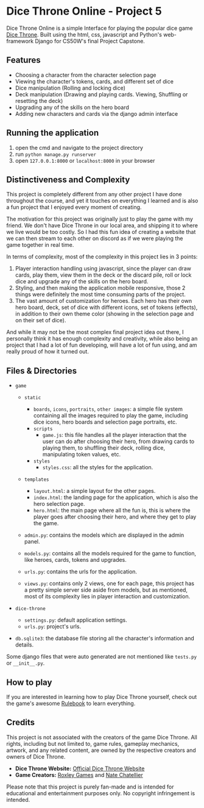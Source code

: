 # Dice Throne Online - Project 5

Dice Throne Online is a simple Interface for playing the popular dice game [Dice Throne](https://www.dicethrone.com/). Built using the html, css, javascript and Python's web-framework Django for CS50W's final Project Capstone.

## Features

- Choosing a character from the character selection page
- Viewing the character's tokens, cards, and different set of dice
- Dice manipulation (Rolling and locking dice)
- Deck manipulation (Drawing and playing cards. Viewing, Shuffling or resetting the deck)
- Upgrading any of the skills on the hero board
- Adding new characters and cards via the django admin interface

## Running the application

1. open the cmd and navigate to the project directory
2. run `python manage.py runserver` 
3. open `127.0.0.1:8000` or `localhost:8000` in your browser

## Distinctiveness and Complexity

This project is completely different from any other project I have done throughout the course, and yet it touches on everything I learned and is also 
a fun project that I enjoyed every moment of creating.

The motivation for this project was originally just to play the game with my friend. We don't have Dice Throne in our local area, and shipping it
to where we live would be too costly. So I had this fun idea of creating a website that we can then stream to each other on discord as if we were playing
the game together in real time.

In terms of complexity, most of the complexity in this project lies in 3 points: 
1. Player interaction handling using javascript, since the player can draw cards, play them, view them in the deck or the discard pile, roll or lock dice
   and upgrade any of the skills on the hero board.
2. Styling, and then making the application mobile responsive, those 2 things were definitely the most time consuming parts of the project.
3. The vast amount of customization for heroes. Each hero has their own hero board, deck, set of dice with different icons, set of tokens (effects), in addition
   to their own theme color (showing in the selection page and on their set of dice).

And while it may not be the most complex final project idea out there, I personally think it has enough complexity and creativity, while also being an project that 
I had a lot of fun developing, will have a lot of fun using, and am really proud of how it turned out.

## Files & Directories

- `game`
   - `static`
      - `boards`, `icons`, `portraits`, `other images`: a simple file system containing all the images required to play the game, including dice icons,
        hero boards and selection page portraits, etc. 
      - `scripts`
         - `game.js`: this file handles all the player interaction that the user can do after choosing their hero, from drawing cards to playing them, 
           to shuffling their deck, rolling dice, manipulating token values, etc.
      - `styles`
         - `styles.css`: all the styles for the application.

   - `templates`
     - `layout.html`: a simple layout for the other pages.
     - `index.html`: the landing page for the application, which is also the hero selection page.
     - `hero.html`: the main page where all the fun is, this is where the player goes after choosing their hero, and where they get to play the game.
   - `admin.py`: contains the models which are displayed in the admin panel.
   - `models.py`: contains all the models required for the game to function, like heroes, cards, tokens and upgrades.
   - `urls.py`: contains the urls for the application.
   - `views.py`: contains only 2 views, one for each page, this project has a pretty simple server side aside from models, but as mentioned, most
                 of its complexity lies in player interaction and customization.

- `dice-throne`
  - `settings.py`: default application settings.
  - `urls.py`: project's urls.
- `db.sqlite3`: the database file storing all the character's information and details.

Some django files that were auto generated are not mentioned like `tests.py` or `__init__.py`.

## How to play

If you are interested in learning how to play Dice Throne yourself, check out the game's awesome [Rulebook](https://cdn.shopify.com/s/files/1/0045/4013/7562/files/Dice_Throne_Rulebook_-_v2.3.2_-_2022.02.28.pdf?v=1651083636) to learn everything.

## Credits

This project is not associated with the creators of the game Dice Throne. All rights, including but not limited to, game rules, gameplay mechanics, artwork, and any related content, are owned by the respective creators and owners of Dice Throne.

- **Dice Throne Website:** [Official Dice Throne Website](https://www.dicethrone.com/)
- **Game Creators:** [Roxley Games](https://roxley.com/) and [Nate Chatellier](http://www.natechatellier.com/)

Please note that this project is purely fan-made and is intended for educational and entertainment purposes only. No copyright infringement is intended.
